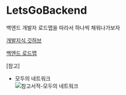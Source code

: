 # LetsGoBackend
백엔드 개발자 로드맵을 따라서 하나씩 채워나가보자

[개발지식 깃허브](https://github.com/WooVictory/Ready-For-Tech-Interview)

[백엔드 로드맵](https://roadmap.sh/backend)

[참고]
- 모두의 네트워크  
![참고서적-모두의 네트워크](https://image.yes24.com/goods/61794014/XL)


